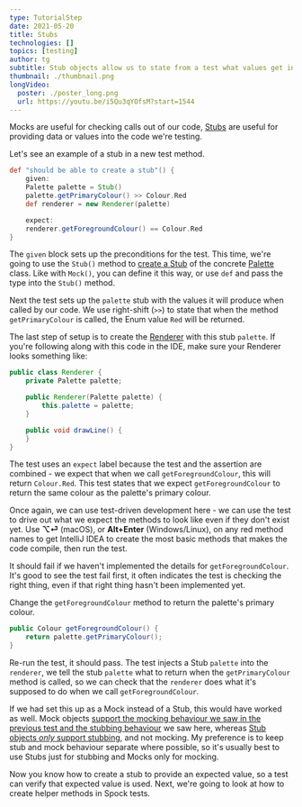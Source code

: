 ```yaml
---
type: TutorialStep
date: 2021-05-20
title: Stubs
technologies: []
topics: [testing]
author: tg
subtitle: Stub objects allow us to state from a test what values get injected into our application code. They can provide simple interfaces, so we don't have to initialise the whole application to test a section. 
thumbnail: ./thumbnail.png
longVideo:
  poster: ./poster_long.png
  url: https://youtu.be/i5Qu3qYOfsM?start=1544
---
```


Mocks are useful for checking calls out of our code, [Stubs](http://spockframework.org/spock/docs/2.0/all_in_one.html#_stubbing) are useful for providing data or values into the code we're testing.

Let's see an example of a stub in a new test method.

```groovy
def "should be able to create a stub"() {
    given:
    Palette palette = Stub()
    palette.getPrimaryColour() >> Colour.Red
    def renderer = new Renderer(palette)

    expect:
    renderer.getForegroundColour() == Colour.Red
}
```

The `given` block sets up the preconditions for the test. This time, we're going to use the `Stub()` method to [create a Stub](http://spockframework.org/spock/docs/2.0/all_in_one.html#Stubs) of the concrete [Palette](https://github.com/trishagee/spock-testing-demo/blob/main/src/main/java/com/mechanitis/demo/spock/Palette.java) class. Like with `Mock()`, you can define it this way, or use `def` and pass the type into the `Stub()` method.

Next the test sets up the `palette` stub with the values it will produce when called by our code. We use right-shift (`>>`) to state that when the method `getPrimaryColour` is called, the Enum value `Red` will be returned.

The last step of setup is to create the [Renderer](https://github.com/trishagee/spock-testing-demo/blob/c86e83d18ae62a0bf6d36e001b4648bb1259a2c8/src/main/java/com/mechanitis/demo/spock/Renderer.java) with this stub `palette`. If you're following along with this code in the IDE, make sure your Renderer looks something like:

```java
public class Renderer {
    private Palette palette;

    public Renderer(Palette palette) {
        this.palette = palette;
    }

    public void drawLine() {
    }
}
```

The test uses an `expect` label because the test and the assertion are combined - we expect that when we call `getForegroundColour`, this will return `Colour.Red`. This test states that we expect `getForegroundColour` to return the same colour as the palette's primary colour.

Once again, we can use test-driven development here - we can use the test to drive out what we expect the methods to look like even if they don't exist yet. Use **⌥⏎** (macOS), or **Alt+Enter** (Windows/Linux), on any red method names to get IntelliJ IDEA to create the most basic methods that makes the code compile, then run the test.

It should fail if we haven't implemented the details for `getForegroundColour`. It's good to see the test fail first, it often indicates the test is checking the right thing, even if that right thing hasn't been implemented yet.

Change the `getForegroundColour` method to return the palette's primary colour.

```java
public Colour getForegroundColour() {
    return palette.getPrimaryColour();
}
```

Re-run the test, it should pass. The test injects a Stub `palette` into the `renderer`, we tell the stub `palette` what to return when the `getPrimaryColour` method is called, so we can check that the `renderer` does what it's supposed to do when we call `getForegroundColour`.

If we had set this up as a Mock instead of a Stub, this would have worked as well. Mock objects [support the mocking behaviour we saw in the previous test and the stubbing behaviour](http://spockframework.org/spock/docs/2.0/all_in_one.html#_combining_mocking_and_stubbing) we saw here, whereas [Stub objects _only_ support stubbing](http://spockframework.org/spock/docs/2.0/all_in_one.html#Stubs), and not mocking. My preference is to keep stub and mock behaviour separate where possible, so it's usually best to use Stubs just for stubbing and Mocks only for mocking.

Now you know how to create a stub to provide an expected value, so a test can verify that expected value is used. Next, we're going to look at how to create helper methods in Spock tests.
